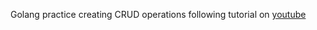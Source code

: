 Golang practice creating CRUD operations following tutorial on [youtube](https://www.youtube.com/watch?v=lf_kiH_NPvM)
